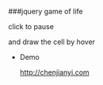 ###jquery game of life

click to pause

and draw the cell by hover

- Demo

   <http://chenjianyi.com>